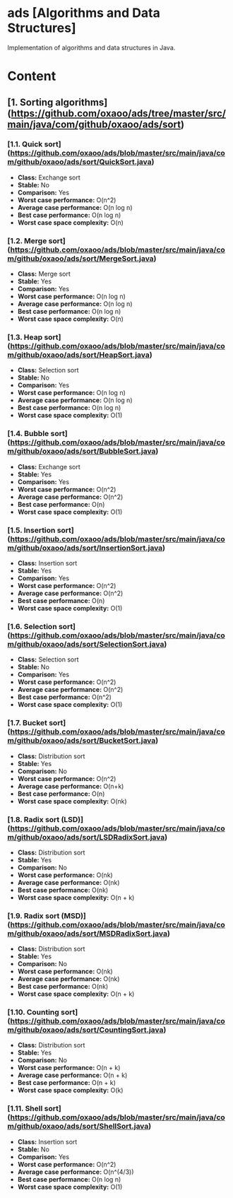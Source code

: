 # ads [Algorithms and Data Structures]

Implementation of algorithms and data structures in Java.

# Content
## [1. Sorting algorithms] (https://github.com/oxaoo/ads/tree/master/src/main/java/com/github/oxaoo/ads/sort)
### [1.1. Quick sort] (https://github.com/oxaoo/ads/blob/master/src/main/java/com/github/oxaoo/ads/sort/QuickSort.java)
- **Class:** Exchange sort  
- **Stable:** No  
- **Comparison:** Yes  
- **Worst case performance:** O(n^2)  
- **Average case performance:** O(n log n)  
- **Best case performance:** O(n log n)  
- **Worst case space complexity:** O(n)  

### [1.2. Merge sort] (https://github.com/oxaoo/ads/blob/master/src/main/java/com/github/oxaoo/ads/sort/MergeSort.java)
- **Class:** Merge sort  
- **Stable:** Yes  
- **Comparison:** Yes  
- **Worst case performance:** O(n log n)  
- **Average case performance:** O(n log n)  
- **Best case performance:** O(n log n)  
- **Worst case space complexity:** O(n) 

### [1.3. Heap sort] (https://github.com/oxaoo/ads/blob/master/src/main/java/com/github/oxaoo/ads/sort/HeapSort.java)
- **Class:** Selection sort  
- **Stable:** No  
- **Comparison:** Yes  
- **Worst case performance:** O(n log n)  
- **Average case performance:** O(n log n)  
- **Best case performance:** O(n log n)  
- **Worst case space complexity:** O(1) 

### [1.4. Bubble sort] (https://github.com/oxaoo/ads/blob/master/src/main/java/com/github/oxaoo/ads/sort/BubbleSort.java)
- **Class:** Exchange sort  
- **Stable:** Yes  
- **Comparison:** Yes  
- **Worst case performance:** O(n^2)  
- **Average case performance:** O(n^2)  
- **Best case performance:** O(n)  
- **Worst case space complexity:** O(1) 

### [1.5. Insertion sort] (https://github.com/oxaoo/ads/blob/master/src/main/java/com/github/oxaoo/ads/sort/InsertionSort.java)
- **Class:** Insertion sort  
- **Stable:** Yes  
- **Comparison:** Yes  
- **Worst case performance:** O(n^2)  
- **Average case performance:** O(n^2)  
- **Best case performance:** O(n)  
- **Worst case space complexity:** O(1) 

### [1.6. Selection sort] (https://github.com/oxaoo/ads/blob/master/src/main/java/com/github/oxaoo/ads/sort/SelectionSort.java)
- **Class:** Selection sort  
- **Stable:** No  
- **Comparison:** Yes  
- **Worst case performance:** O(n^2)  
- **Average case performance:** O(n^2)  
- **Best case performance:** O(n^2)  
- **Worst case space complexity:** O(1) 

### [1.7. Bucket sort] (https://github.com/oxaoo/ads/blob/master/src/main/java/com/github/oxaoo/ads/sort/BucketSort.java)
- **Class:** Distribution sort  
- **Stable:** Yes   
- **Comparison:** No  
- **Worst case performance:** O(n^2)  
- **Average case performance:** O(n+k)  
- **Best case performance:** O(n)  
- **Worst case space complexity:** O(nk) 

### [1.8. Radix sort (LSD)] (https://github.com/oxaoo/ads/blob/master/src/main/java/com/github/oxaoo/ads/sort/LSDRadixSort.java)
- **Class:** Distribution sort  
- **Stable:** Yes   
- **Comparison:** No 
- **Worst case performance:** O(nk)  
- **Average case performance:** O(nk)  
- **Best case performance:** O(nk)  
- **Worst case space complexity:** O(n + k) 

### [1.9. Radix sort (MSD)] (https://github.com/oxaoo/ads/blob/master/src/main/java/com/github/oxaoo/ads/sort/MSDRadixSort.java)
- **Class:** Distribution sort  
- **Stable:** Yes  
- **Comparison:** No 
- **Worst case performance:** O(nk)  
- **Average case performance:** O(nk)  
- **Best case performance:** O(nk)  
- **Worst case space complexity:** O(n + k) 

### [1.10. Counting sort] (https://github.com/oxaoo/ads/blob/master/src/main/java/com/github/oxaoo/ads/sort/CountingSort.java)
- **Class:** Distribution sort  
- **Stable:** Yes  
- **Comparison:** No 
- **Worst case performance:** O(n + k)  
- **Average case performance:** O(n + k)  
- **Best case performance:** O(n + k)  
- **Worst case space complexity:** O(k) 

### [1.11. Shell sort] (https://github.com/oxaoo/ads/blob/master/src/main/java/com/github/oxaoo/ads/sort/ShellSort.java)
- **Class:** Insertion sort  
- **Stable:** No  
- **Comparison:** Yes  
- **Worst case performance:** O(n^2)  
- **Average case performance:** O(n^(4/3))  
- **Best case performance:** O(n log n)  
- **Worst case space complexity:** O(1) 